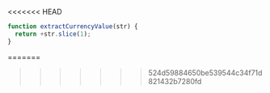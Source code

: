 <<<<<<< HEAD
```js run
function extractCurrencyValue(str) {
  return +str.slice(1);
}
```
=======
>>>>>>> 524d59884650be539544c34f71d821432b7280fd
